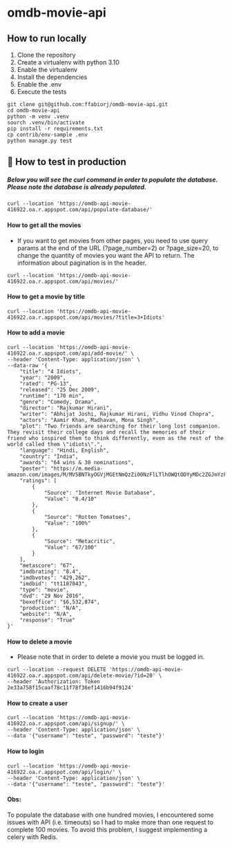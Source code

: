 # omdb-movie-api

## How to run locally

1. Clone the repository
2. Create a virtualenv with python 3.10
3. Enable the virtualenv
4. Install the dependencies
5. Enable the .env
6. Execute the tests

```
git clone git@github.com:ffabiorj/omdb-movie-api.git
cd omdb-movie-api
python -m venv .venv
sourch .venv/bin/activate
pip install -r requirements.txt
cp contrib/env-sample .env
python manage.py test
```

## 🧪 How to test in production
##### Below you will see the curl command in order to populate the database. Please note the database is already populated.

```
curl --location 'https://omdb-api-movie-416922.oa.r.appspot.com/api/populate-database/'
```
#### How to get all the movies
- If you want to get movies from other pages, you need to use query params at the end of the URL (?page_number=2) or ?page_size=20, to change the quantity of movies you want the API to return. The information about pagination is in the header.

```
curl --location 'https://omdb-api-movie-416922.oa.r.appspot.com/api/movies/'
```

#### How to get a movie by title
```
curl --location 'https://omdb-api-movie-416922.oa.r.appspot.com/api/movies/?title=3+Idiots'
```

#### How to add a movie
```
curl --location 'https://omdb-api-movie-416922.oa.r.appspot.com/api/add-movie/' \
--header 'Content-Type: application/json' \
--data-raw '{
    "title": "4 Idiots",
    "year": "2009",
    "rated": "PG-13",
    "released": "25 Dec 2009",
    "runtime": "170 min",
    "genre": "Comedy, Drama",
    "director": "Rajkumar Hirani",
    "writer": "Abhijat Joshi, Rajkumar Hirani, Vidhu Vinod Chopra",
    "actors": "Aamir Khan, Madhavan, Mona Singh",
    "plot": "Two friends are searching for their long lost companion. They revisit their college days and recall the memories of their friend who inspired them to think differently, even as the rest of the world called them \"idiots\".",
    "language": "Hindi, English",
    "country": "India",
    "awards": "64 wins & 30 nominations",
    "poster": "https://m.media-amazon.com/images/M/MV5BNTkyOGVjMGEtNmQzZi00NzFlLTlhOWQtODYyMDc2ZGJmYzFhXkEyXkFqcGdeQXVyNjU0OTQ0OTY@._V1_SX300.jpg",
    "ratings": [
        {
            "Source": "Internet Movie Database",
            "Value": "8.4/10"
        },
        {
            "Source": "Rotten Tomatoes",
            "Value": "100%"
        },
        {
            "Source": "Metacritic",
            "Value": "67/100"
        }
    ],
    "metascore": "67",
    "imdbrating": "8.4",
    "imdbvotes": "429,262",
    "imdbid": "tt1187043",
    "type": "movie",
    "dvd": "29 Nov 2016",
    "boxoffice": "$6,532,874",
    "production": "N/A",
    "website": "N/A",
    "response": "True"
}'
```

#### How to delete a movie
- Please note that in order to delete a movie you must be logged in.

```
curl --location --request DELETE 'https://omdb-api-movie-416922.oa.r.appspot.com/api/delete-movie/?id=20' \
--header 'Authorization: Token 2e33a758f15caaf78c11f78f36ef1416b94f9124'
```
#### How to create a user
```
curl --location 'https://omdb-api-movie-416922.oa.r.appspot.com/api/signup/' \
--header 'Content-Type: application/json' \
--data '{"username": "teste", "password": "teste"}'
```
#### How to login

```
curl --location 'https://omdb-api-movie-416922.oa.r.appspot.com/api/login/' \
--header 'Content-Type: application/json' \
--data '{"username": "teste", "password": "teste"}'
```

#### Obs:
To populate the database with one hundred movies, I encountered some issues with API (i.e. timeouts) so I had to make more than one request to complete 100 movies. 
To avoid this problem, I suggest implementing a celery with Redis.
